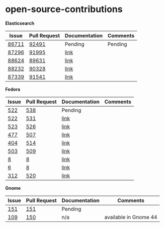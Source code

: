 # open-source-contributions

**Elasticsearch**

| Issue | Pull Request | Documentation | Comments |
| --- | --- | --- | --- |
|[86711](https://github.com/elastic/elasticsearch/issues/86711)  |[92491](https://github.com/elastic/elasticsearch/pull/92491)  | Pending | Pending |
|[87296](https://github.com/elastic/elasticsearch/issues/87296)|[91995](https://github.com/elastic/elasticsearch/pull/91995)|[link](https://www.elastic.co/guide/en/elasticsearch/reference/current/security-settings.html#general-security-settings)| |
| [88624](https://github.com/elastic/elasticsearch/issues/88624) | [89631](https://github.com/elastic/elasticsearch/pull/89631) | [link](https://www.elastic.co/guide/en/elasticsearch/reference/current/paginate-search-results.html) | |
| [88232](https://github.com/elastic/elasticsearch/issues/88232) | [90328](https://github.com/elastic/elasticsearch/pull/90328) | [link](https://www.elastic.co/guide/en/elasticsearch/reference/current/snapshots-restore-snapshot.html) | |
| [87339](https://github.com/elastic/elasticsearch/issues/87339) | [91541](https://github.com/elastic/elasticsearch/pull/91541)  | [link](https://www.elastic.co/guide/en/elasticsearch/reference/current/indices-put-mapping.html#add-multi-fields-existing-field-ex)| |


**Fedora**

| Issue | Pull Request | Documentation | Comments |
| --- | --- | --- | --- |
|[522](https://pagure.io/fedora-docs/quick-docs/issue/522)|[538](https://pagure.io/fedora-docs/quick-docs/pull-request/538)|Pending||
|[522](https://pagure.io/fedora-docs/quick-docs/issue/522)|[531](https://pagure.io/fedora-docs/quick-docs/pull-request/531)|[link](https://docs.fedoraproject.org/en-US/quick-docs/bootloading-with-grub2/#restoring-bootloader-using-live-disk)||
|[523](https://pagure.io/fedora-docs/quick-docs/issue/523)|[526](https://pagure.io/fedora-docs/quick-docs/pull-request/526)|[link](https://docs.fedoraproject.org/en-US/quick-docs/proc_setting-key-shortcut/)||
|[477](https://pagure.io/fedora-docs/quick-docs/issue/477)|[507](https://pagure.io/fedora-docs/quick-docs/pull-request/507)|[link](https://docs.fedoraproject.org/en-US/quick-docs/adding-or-removing-software-repositories-in-fedora/#removing-repositories)| |
|[404](https://pagure.io/fedora-docs/quick-docs/issue/404)|[514](https://pagure.io/fedora-docs/quick-docs/pull-request/514)|[link](https://docs.fedoraproject.org/en-US/quick-docs/dnf-system-upgrade/#sect-update-grub-bootloader-on-bios)||
|[503](https://pagure.io/fedora-docs/quick-docs/issue/503)|[509](https://pagure.io/fedora-docs/quick-docs/pull-request/509)|[link](https://docs.fedoraproject.org/en-US/quick-docs/dnf-system-upgrade/#sect-clean-up-retired-packages)| |
|[8](https://gitlab.com/fedora/docs/community-tools/fedora-accounts-docs/-/issues/8)|[8](https://gitlab.com/fedora/docs/community-tools/fedora-accounts-docs/-/merge_requests/8)|[link](https://docs.fedoraproject.org/en-US/fedora-accounts/user/#resetpassword)| |
| [6](https://gitlab.com/fedora/docs/templates/fedora-docs-template/-/issues/6) | [8](https://gitlab.com/fedora/docs/templates/fedora-docs-template/-/merge_requests/8) | [link](https://gitlab.com/fedora/docs/templates/fedora-docs-template/-/blob/main/README.md) | |
|[312](https://pagure.io/fedora-docs/quick-docs/issue/312)|[520](https://pagure.io/fedora-docs/quick-docs/pull-request/520)|[link](https://docs.fedoraproject.org/en-US/quick-docs/kernel/build-custom-kernel/#_building_a_kernel_from_the_fedora_dist_git)||


**Gnome**

| Issue | Pull Request | Documentation | Comments |
| --- | --- | --- | --- |
|[151](https://gitlab.gnome.org/GNOME/gnome-user-docs/-/issues/151)|[151](https://gitlab.gnome.org/GNOME/gnome-user-docs/-/merge_requests/151)|Pending|||
| [109](https://gitlab.gnome.org/GNOME/gnome-user-docs/-/issues/109) | [150](https://gitlab.gnome.org/GNOME/gnome-user-docs/-/merge_requests/150) | n/a | available in Gnome 44 |






